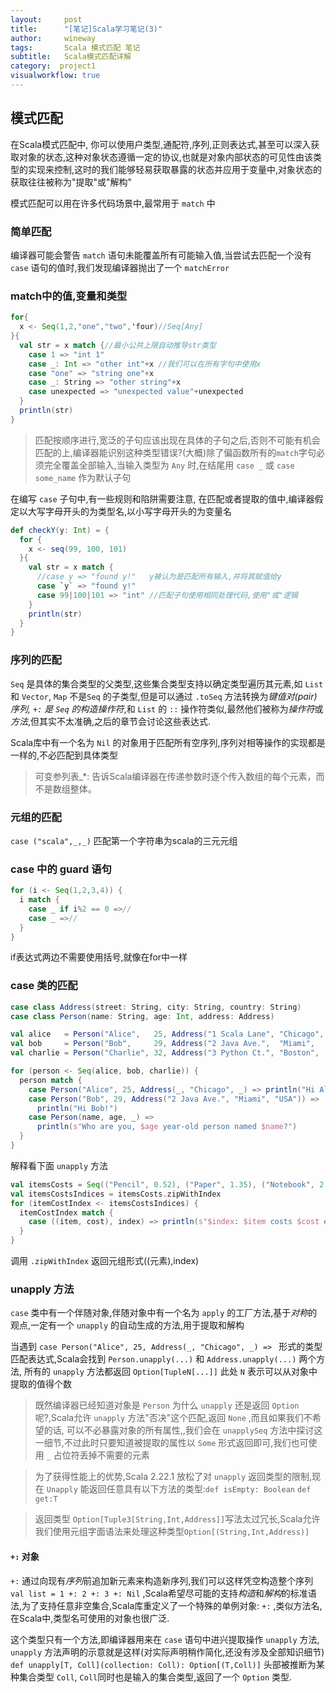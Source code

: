 ```yaml
---
layout:     post
title:      "[笔记]Scala学习笔记(3)"
author:     wineway
tags: 		Scala 模式匹配 笔记
subtitle:   Scala模式匹配详解
category:  project1
visualworkflow: true
---
```

## 模式匹配

在Scala模式匹配中, 你可以使用户类型,通配符,序列,正则表达式,甚至可以深入获取对象的状态,这种对象状态遵循一定的协议,也就是对象内部状态的可见性由该类型的实现来控制,这时的我们能够轻易获取暴露的状态并应用于变量中,对象状态的获取往往被称为"提取"或"解构"

模式匹配可以用在许多代码场景中,最常用于 `match` 中

### 简单匹配

编译器可能会警告 `match` 语句未能覆盖所有可能输入值,当尝试去匹配一个没有 `case` 语句的值时,我们发现编译器抛出了一个 `matchError`

### match中的值,变量和类型

```scala
for{
  x <- Seq(1,2,"one","two",'four)//Seq[Any]
}{
  val str = x match {//最小公共上限自动推导str类型
    case 1 => "int 1"
    case _: Int => "other int"+x //我们可以在所有字句中使用x
    case "one" => "string one"+x
    case _: String => "other string"+x
    case unexpected => "unexpected value"+unexpected
  }
  println(str)
}
```
>匹配按顺序进行,宽泛的子句应该出现在具体的子句之后,否则不可能有机会匹配的上,编译器能识别这种类型错误?(大概)除了偏函数所有的`match`字句必须完全覆盖全部输入,当输入类型为 `Any` 时,在结尾用 `case _` 或 `case some_name` 作为默认子句

在编写 `case` 子句中,有一些规则和陷阱需要注意, 在匹配或者提取的值中,编译器假定以大写字母开头的为类型名,以小写字母开头的为变量名

```scala
def checkY(y: Int) = {
  for {
    x <- seq(99, 100, 101)
  }{
    val str = x match {
      //case y => "found y!"   y被认为是匹配所有输入,并将其赋值给y
      case `y` => "found y!"
      case 99|100|101 => "int" //匹配子句使用相同处理代码,使用"或"逻辑
    }
    println(str)
  }
}
```

### 序列的匹配

`Seq` 是具体的集合类型的父类型,这些集合类型支持以确定类型遍历其元素,如 `List` 和 `Vector`, `Map` 不是`Seq` 的子类型,但是可以通过 `.toSeq` 方法转换为*键值对(pair)*序列, `+:` 是 `Seq` 的*构造操作符*,和 `List` 的 `::` 操作符类似,最然他们被称为*操作符*或*方法*,但其实不太准确,之后的章节会讨论这些表达式.

Scala库中有一个名为 `Nil` 的对象用于匹配所有空序列,序列对相等操作的实现都是一样的,不必匹配到具体类型

>可变参列表_*: 告诉Scala编译器在传递参数时逐个传入数组的每个元素，而不是数组整体。

### 元组的匹配

`case ("scala",_,_)` 匹配第一个字符串为scala的三元元组

### case 中的 guard 语句

```scala
for (i <- Seq(1,2,3,4)) {
  i match {
    case _ if i%2 == 0 =>//
    case _ =>//
  }
}
```
if表达式两边不需要使用括号,就像在for中一样

### case 类的匹配

```scala
case class Address(street: String, city: String, country: String)
case class Person(name: String, age: Int, address: Address)

val alice   = Person("Alice",   25, Address("1 Scala Lane", "Chicago", "USA"))
val bob     = Person("Bob",     29, Address("2 Java Ave.",  "Miami",   "USA"))
val charlie = Person("Charlie", 32, Address("3 Python Ct.", "Boston",  "USA"))

for (person <- Seq(alice, bob, charlie)) {
  person match {
    case Person("Alice", 25, Address(_, "Chicago", _) => println("Hi Alice!")
    case Person("Bob", 29, Address("2 Java Ave.", "Miami", "USA")) =>
      println("Hi Bob!")
    case Person(name, age, _) =>
      println(s"Who are you, $age year-old person named $name?")
  }
}
```
解释看下面 `unapply` 方法

```scala
val itemsCosts = Seq(("Pencil", 0.52), ("Paper", 1.35), ("Notebook", 2.43))
val itemsCostsIndices = itemsCosts.zipWithIndex
for (itemCostIndex <- itemsCostsIndices) {
  itemCostIndex match {
    case ((item, cost), index) => println(s"$index: $item costs $cost each")
  }
}
```
调用 `.zipWithIndex` 返回元组形式((元素),index)

### unapply 方法

`case` 类中有一个伴随对象,伴随对象中有一个名为 `apply` 的工厂方法,基于*对称*的观点,一定有一个 `unapply` 的自动生成的方法,用于提取和解构

当遇到 `case Person("Alice", 25, Address(_, "Chicago", _) => ` 形式的类型匹配表达式,Scala会找到 `Person.unapply(...)` 和 `Address.unapply(...)` 两个方法, 所有的 `unapply` 方法都返回 `Option[TupleN[...]]` 此处 `N` 表示可以从对象中提取的值得个数

>既然编译器已经知道对象是 `Person` 为什么 `unapply` 还是返回 `Option` 呢?,Scala允许 `unapply` 方法"否决"这个匹配,返回 `None` ,而且如果我们不希望的话, 可以不必暴露对象的所有属性,,我们会在 `unapplySeq` 方法中探讨这一细节,不过此时只要知道被提取的属性以 `Some` 形式返回即可,我们也可使用 `_` 占位符丢掉不需要的元素

>为了获得性能上的优势,Scala 2.22.1 放松了对 `unapply` 返回类型的限制,现在 `Unapply` 能返回任意具有以下方法的类型:`def isEmpty: Boolean` `def get:T`

>返回类型 `Option[Tuple3[String,Int,Address]]`写法太过冗长,Scala允许我们使用元组字面语法来处理这种类型`Option[(String,Int,Address)]`

#### `+:` 对象

`+:` 通过向现有*序列*前追加新元素来构造新序列,我们可以这样凭空构造整个序列`val list = 1 +: 2 +: 3 +: Nil` ,Scala希望尽可能的支持*构造*和*解构*的标准语法,为了支持任意非空集合,Scala库重定义了一个特殊的单例对象: `+:` ,类似方法名,在Scala中,类型名可使用的对象也很广泛.

这个类型只有一个方法,即编译器用来在 `case` 语句中进兴提取操作 `unapply` 方法, `unapply` 方法声明的示意就是这样(对实际声明稍作简化,还没有涉及全部知识细节) `def unapply[T, Coll](collection: Coll): Option[(T,Coll)]` 头部被推断为某种集合类型 `Coll`, `Coll`同时也是输入的集合类型,返回了一个 `Option` 类型.

